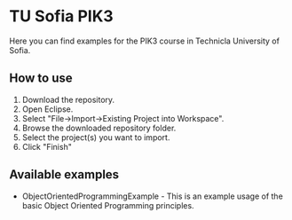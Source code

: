 # TU Sofia PIK3

Here you can find examples for the PIK3 course in Technicla University of Sofia.

## How to use
1. Download the repository.
1. Open Eclipse.
1. Select "File->Import->Existing Project into Workspace".
1. Browse the downloaded repository folder.
1. Select the project(s) you want to import.
1. Click "Finish"

## Available examples
* ObjectOrientedProgrammingExample - This is an example usage of the basic Object Oriented Programming principles.


